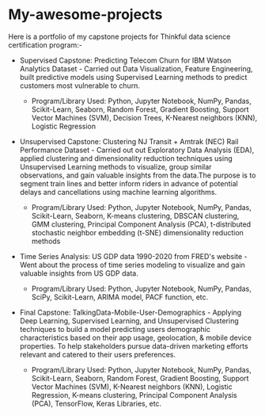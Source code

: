 # My-awesome-projects

Here is a portfolio of my capstone projects for Thinkful data science certification program:-

- Supervised Capstone: Predicting Telecom Churn for IBM Watson Analytics Dataset - Carried out Data Visualization, Feature Engineering, built predictive models using Supervised Learning methods to predict customers most vulnerable to churn.

	- Program/Library Used: Python, Jupyter Notebook, NumPy, Pandas, Scikit-Learn, Seaborn, Random Forest, Gradient Boosting, Support Vector Machines (SVM), Decision Trees, K-Nearest neighbors (KNN), Logistic Regression


- Unsupervised Capstone: Clustering NJ Transit + Amtrak (NEC) Rail Performance Dataset - Carried out out Exploratory Data Analysis (EDA), applied clustering and dimensionality reduction techniques using Unsupervised Learning methods to visualize, group similar observations, and gain valuable insights from the data.The purpose is to segment train lines and better inform riders in advance of potential delays and cancellations using machine learning algorithms. 

	- Program/Library Used: Python, Jupyter Notebook, NumPy, Pandas, Scikit-Learn, Seaborn, K-means clustering, DBSCAN clustering, GMM clustering, Principal Component Analysis (PCA), t-distributed stochastic neighbor embedding (t-SNE) dimensionality reduction methods


- Time Series Analysis: US GDP data 1990-2020 from FRED's website - Went about the process of time series modeling to visualize and gain valuable insights from US GDP data.

	- Program/Library Used: Python, Jupyter Notebook, NumPy, Pandas, SciPy, Scikit-Learn, ARIMA model, PACF function, etc.


- Final Capstone: TalkingData-Mobile-User-Demographics - Applying Deep Learning, Supervised Learning, and Unsupervised Clustering techniques to build a model predicting users demographic characteristics based on their app usage, geolocation, & mobile device properties. To help stakeholders pursue data-driven marketing efforts relevant and catered to their users preferences.

	- Program/Library Used: Python, Jupyter Notebook, NumPy, Pandas, Scikit-Learn, Seaborn, Random Forest, Gradient Boosting, Support Vector Machines (SVM), K-Nearest neighbors (KNN), Logistic Regression, K-means clustering, Principal Component Analysis (PCA), TensorFlow, Keras Libraries, etc. 

